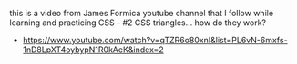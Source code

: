 this is a video from James Formica youtube channel that I follow while learning and practicing CSS - #2 CSS triangles... how do they work?
- https://www.youtube.com/watch?v=qTZR6o80xnI&list=PL6vN-6mxfs-1nD8LpXT4oybypN1R0kAeK&index=2
